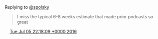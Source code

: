 Replying to [@spolsky](https://twitter.com/spolsky/status/750443901815754752)

> I miss the typical 6\-8 weeks estimate that made prior podcasts so great

<img src="../../media/tweet.ico" width="12" /> [Tue Jul 05 22:18:09 +0000 2016](https://twitter.com/DromerDenker/status/750453743875915776)